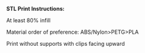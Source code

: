 **STL Print Instructions:**

At least 80% infill

Material order of preference: ABS/Nylon>PETG>PLA

Print without supports with clips facing upward
